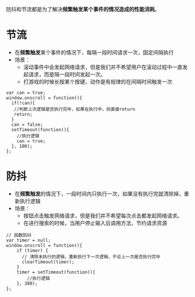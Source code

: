 防抖和节流都是为了解决**频繁触发某个事件的情况造成的性能消耗**。
# 节流
- 在**频繁触发**某个事件的情况下，每隔一段时间请求一次，固定间隔执行
- 场景：
  - 滚动事件中会发起网络请求，但是我们并不希望用户在滚动过程中一直发起请求，而是隔一段时间发起一次。
  - 打游戏的时候长按某个按键，动作是有规律的在间隔时间触发一次
```
var can = true;
window.onscroll = function(){
  if(!can){
   //判断上次逻辑是否执行完毕，如果在执行中，则直接return
   return;
  }
  can = false;
  setTimeout(function(){
    //执行逻辑
    can = true;
  }, 100);
};
```

# 防抖
- 在**频繁触发**的情况下，一段时间内只执行一次，如果没有执行完就清除掉，重新执行逻辑
- 场景：
  - 按钮点击触发网络请求，但是我们并不希望每次点击都发起网络请求。
  - 在进行搜索的时候，当用户停止输入后调用方法，节约请求资源
```
// 函数防抖
var timer = null;
window.onscroll = function(){
    if (timer) {
      // 清除未执行的逻辑，重新执行下一次逻辑，不论上一次是否执行完毕
      clearTimeout(timer);
    }
    timer = setTimeout(function(){
        //执行逻辑
    }, 300);
};

```